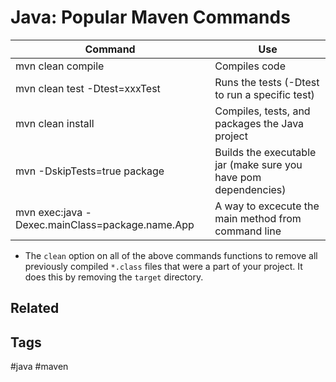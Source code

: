 # Java: Popular Maven Commands

|   Command                                         |   Use
|   -                                               |   -
|   mvn clean compile                               |   Compiles code
|   mvn clean test -Dtest=xxxTest                   |   Runs the tests (-Dtest to run a specific test)
|   mvn clean install                               |   Compiles, tests, and packages the Java project
|   mvn -DskipTests=true package                    |   Builds the executable jar (make sure you have pom dependencies)
|   mvn exec:java -Dexec.mainClass=package.name.App |   A way to excecute the main method from command line

* The ```clean``` option on all of the above commands functions to remove all
previously compiled ```*.class``` files that were a part of your project. It does this
by removing the ```target``` directory.


## Related


## Tags
#java #maven
